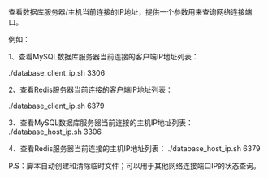 查看数据库服务器/主机当前连接的IP地址，提供一个参数用来查询网络连接端口。

例如：

1、查看MySQL数据库服务器当前连接的客户端IP地址列表：

./database_client_ip.sh 3306

2、查看Redis服务器当前连接的客户端IP地址列表：

./database_client_ip.sh 6379

3、查看MySQL数据库服务器当前连接的主机IP地址列表：
./database_host_ip.sh 3306

4、查看Redis服务器当前连接的主机IP地址列表：
./database_host_ip.sh 6379

P.S：脚本自动创建和清除临时文件；可以用于其他网络连接端口IP的状态查询。
